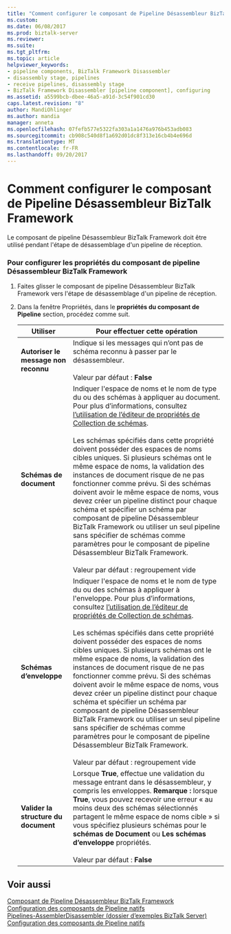 ```yaml
---
title: "Comment configurer le composant de Pipeline Désassembleur BizTalk Framework | Documents Microsoft"
ms.custom: 
ms.date: 06/08/2017
ms.prod: biztalk-server
ms.reviewer: 
ms.suite: 
ms.tgt_pltfrm: 
ms.topic: article
helpviewer_keywords:
- pipeline components, BizTalk Framework Disassembler
- disassembly stage, pipelines
- receive pipelines, disassembly stage
- BizTalk Framework Disassembler [pipeline component], configuring
ms.assetid: a5599bcb-dbee-46a5-a91d-3c54f901cd30
caps.latest.revision: "8"
author: MandiOhlinger
ms.author: mandia
manager: anneta
ms.openlocfilehash: 07fefb577e5322fa303a1a1476a976b453adb083
ms.sourcegitcommit: cb908c540d8f1a692d01dc8f313e16cb4b4e696d
ms.translationtype: MT
ms.contentlocale: fr-FR
ms.lasthandoff: 09/20/2017
---
```

# <a name="how-to-configure-the-biztalk-framework-disassembler-pipeline-component"></a>Comment configurer le composant de Pipeline Désassembleur BizTalk Framework
Le composant de pipeline Désassembleur BizTalk Framework doit être utilisé pendant l'étape de désassemblage d'un pipeline de réception.  
  
### <a name="to-configure-the-properties-for-the-biztalk-framework-disassembler-pipeline-component"></a>Pour configurer les propriétés du composant de pipeline Désassembleur BizTalk Framework  
  
1.  Faites glisser le composant de pipeline Désassembleur BizTalk Framework vers l'étape de désassemblage d'un pipeline de réception.  
  
2.  Dans la fenêtre Propriétés, dans le **propriétés du composant de Pipeline** section, procédez comme suit.  
  
    |Utiliser|Pour effectuer cette opération|  
    |--------------|----------------|  
    |**Autoriser le message non reconnu**|Indique si les messages qui n’ont pas de schéma reconnu à passer par le désassembleur.<br /><br /> Valeur par défaut : **False**|  
    |**Schémas de document**|Indiquer l'espace de noms et le nom de type du ou des schémas à appliquer au document. Pour plus d’informations, consultez [l’utilisation de l’éditeur de propriétés de Collection de schémas](../core/how-to-use-the-schema-collection-property-editor.md).<br /><br /> Les schémas spécifiés dans cette propriété doivent posséder des espaces de noms cibles uniques. Si plusieurs schémas ont le même espace de noms, la validation des instances de document risque de ne pas fonctionner comme prévu. Si des schémas doivent avoir le même espace de noms, vous devez créer un pipeline distinct pour chaque schéma et spécifier un schéma par composant de pipeline Désassembleur BizTalk Framework ou utiliser un seul pipeline sans spécifier de schémas comme paramètres pour le composant de pipeline Désassembleur BizTalk Framework.<br /><br /> Valeur par défaut : regroupement vide|  
    |**Schémas d’enveloppe**|Indiquer l'espace de noms et le nom de type du ou des schémas à appliquer à l'enveloppe. Pour plus d’informations, consultez [l’utilisation de l’éditeur de propriétés de Collection de schémas](../core/how-to-use-the-schema-collection-property-editor.md).<br /><br /> Les schémas spécifiés dans cette propriété doivent posséder des espaces de noms cibles uniques. Si plusieurs schémas ont le même espace de noms, la validation des instances de document risque de ne pas fonctionner comme prévu. Si des schémas doivent avoir le même espace de noms, vous devez créer un pipeline distinct pour chaque schéma et spécifier un schéma par composant de pipeline Désassembleur BizTalk Framework ou utiliser un seul pipeline sans spécifier de schémas comme paramètres pour le composant de pipeline Désassembleur BizTalk Framework.<br /><br /> Valeur par défaut : regroupement vide|  
    |**Valider la structure du document**|Lorsque **True**, effectue une validation du message entrant dans le désassembleur, y compris les enveloppes. **Remarque :** lorsque **True**, vous pouvez recevoir une erreur « au moins deux des schémas sélectionnés partagent le même espace de noms cible » si vous spécifiez plusieurs schémas pour le **schémas de Document** ou **Les schémas d’enveloppe** propriétés. <br /><br /> Valeur par défaut : **False**|  
  
## <a name="see-also"></a>Voir aussi  
 [Composant de Pipeline Désassembleur BizTalk Framework](../core/biztalk-framework-disassembler-pipeline-component.md)   
 [Configuration des composants de Pipeline natifs](../core/configuring-native-pipeline-components.md)   
 [Pipelines-AssemblerDisassembler (dossier d’exemples BizTalk Server)](../core/pipelines-assemblerdisassembler-biztalk-server-samples-folder.md)   
 [Configuration des composants de Pipeline natifs](../core/configuring-native-pipeline-components.md)